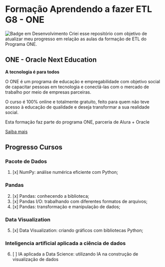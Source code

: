 # Formação Aprendendo a fazer ETL G8 - ONE
![Badge em Desenvolvimento](http://img.shields.io/static/v1?label=STATUS&message=EM%20DESENVOLVIMENTO&color=GREEN&style=for-the-badge)
Criei esse repositório com objetivo de atualizar meu progresso em relação as aulas da formação de ETL do Programa ONE.

## ONE - Oracle Next Education

**A tecnologia é para todos**

O ONE é um programa de educação e empregabilidade com objetivo social de capacitar pessoas em tecnologia e conectá-las com o mercado de trabalho por meio de empresas parceiras.

O curso é 100% online e totalmente gratuito, feito para quem não teve acesso à educação de qualidade e deseja transformar a sua realidade social.

Esta formação faz parte do programa ONE, parceria de Alura + Oracle

[Saiba mais](https://www.oracle.com/br/education/oracle-next-education/)

## Progresso Cursos

### Pacote de Dados
1. [x] NumPy: análise numérica eficiente com Python;
### Pandas
2. [x] Pandas: conhecendo a biblioteca;
3. [x] Pandas I/O: trabalhando com diferentes formatos de arquivos;
4. [x] Pandas: transformação e manipulação de dados;
### Data Visualization
5. [x] Data Visualization: criando gráficos com bibliotecas Python;
### Inteligencia artificial aplicada a ciência de dados
6. [ ] IA aplicada a Data Science: utilizando IA na construção de visualização de dados
